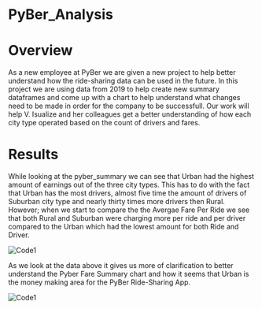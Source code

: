 # PyBer_Analysis

# Overview
As a new employee at PyBer we are given a new project to help better understand how the ride-sharing data can be used in the future. In this project we are using data from 2019 to help create new summary dataframes and come up with a chart to help understand what changes need to be made in order for the company to be successfull. Our work will help V. Isualize and her colleagues get a better understanding of how each city type operated based on the count of drivers and fares. 

# Results

While looking at the pyber_summary we can see that Urban had the highest amount of earnings out of the three city types. This has to do with the fact that Urban has the most drivers, almost five time the amount of drivers of Suburban city type and nearly thirty times more drivers then Rural. However; when we start to compare the the Avergae Fare Per Ride we see that both Rural and Suburban were charging more per ride and per driver compared to the Urban which had the lowest amount for both Ride and Driver. 

![Code1]("Analysis/Pyber_charge.png")

As we look at the data above it gives us more of clarification to better understand the Pyber Fare Summary chart and how it seems that Urban is the money making area for the PyBer Ride-Sharing App.

![Code1]("Analysis/Pyber_fare_summary.png")